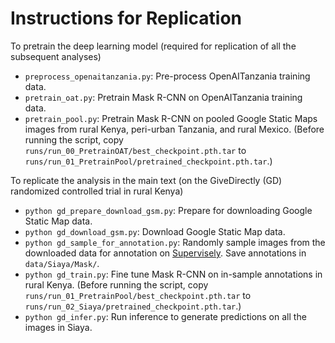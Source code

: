 # Instructions for Replication

To pretrain the deep learning model (required for replication of all the subsequent analyses)

- `preprocess_openaitanzania.py`: Pre-process OpenAITanzania training data.
- `pretrain_oat.py`: Pretrain Mask R-CNN on OpenAITanzania training data.
- `pretrain_pool.py`: Pretrain Mask R-CNN on pooled Google Static Maps images from rural Kenya, peri-urban Tanzania, and rural Mexico. (Before running the script, copy `runs/run_00_PretrainOAT/best_checkpoint.pth.tar` to `runs/run_01_PretrainPool/pretrained_checkpoint.pth.tar`.)

To replicate the analysis in the main text (on the GiveDirectly (GD) randomized controlled trial in rural Kenya)

- `python gd_prepare_download_gsm.py`: Prepare for downloading Google Static Map data.
- `python gd_download_gsm.py`: Download Google Static Map data.
- `python gd_sample_for_annotation.py`: Randomly sample images from the downloaded data for annotation on [Supervisely](https://supervise.ly/). Save annotations in `data/Siaya/Mask/`.
- `python gd_train.py`: Fine tune Mask R-CNN on in-sample annotations in rural Kenya. (Before running the script, copy `runs/run_01_PretrainPool/best_checkpoint.pth.tar` to `runs/run_02_Siaya/pretrained_checkpoint.pth.tar`.)
- `python gd_infer.py`: Run inference to generate predictions on all the images in Siaya.

